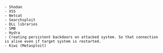	- Shodan
	- XSS
	- Netcat
	- Searchsploit
	- DLL libraries
	- SMB
	- Hydra
	- Creating persistent backdoors on attacked system. So that connection is alive even if target system is restarted.
	- Kiwi (Metasploit)